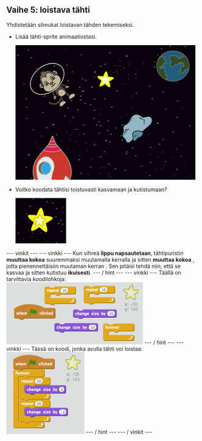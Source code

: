 ## Vaihe 5: loistava tähti

Yhdistetään silmukat loistavan tähden tekemiseksi.

+ Lisää tähti-sprite animaatiostasi.
    
    ![Tähtireunuksen lisääminen](images/space-star-sprite.png)

+ Voitko koodata tähtisi toistuvasti kasvamaan ja kutistumaan?
    
    ![Testaa loistava tähti](images/space-star-test.png)

\--- vinkit \--- \--- vinkki \--- Kun vihreä **lippu napsautetaan**, tähtipuristin **muuttaa kokoa** suuremmaksi muutamalla kerralla ja sitten **muuttaa kokoa** , jotta pienennettäisiin muutaman kerran . Sen pitäisi tehdä niin, että se kasvaa ja sitten kutistuu **ikuisesti**. \--- / hint \--- \--- vinkki \--- Täällä on tarvittavia koodilohkoja: ![Blocks for a shining star](images/space-star-blocks.png) \--- / hint \--- \--- vinkki \--- Tässä on koodi, jonka avulla tähti voi loistaa: ![Code for a shining star](images/space-star-code.png) \--- / hint \--- \--- / vinkit \---